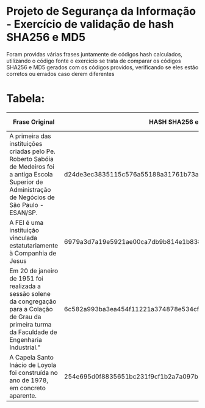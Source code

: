# Projeto de Segurança da Informação - Exercício de validação de hash SHA256 e MD5
Foram providas várias frases juntamente de códigos hash calculados, utilizando o código fonte o exercício se trata de comparar os códigos SHA256 e MD5 gerados com os códigos providos, verificando se eles estão corretos ou errados caso derem diferentes

# Tabela:
| Frase Original | HASH SHA256 exercício | HASH MD5 exercício | HASH SHA256 gerado | HASH MD5 gerado | SHA256 correto? | MD5 correto? |
| --- | --- | --- | --- | --- | --- | --- |
| A primeira das instituições criadas pelo Pe. Roberto Sabóia de Medeiros foi a antiga Escola Superior de Administração de Negócios de São Paulo - ESAN/SP. | d24de3ec3835115c576a55188a31761b73af93ed2c45a171c810bb66b24b08f9 | c850e1a34a6ed572e0758ccd9c615bda | d2150d688c337fc57e235adafd57f86d7aba0b8682c249b1006ba592706f88a0 | 1c4ecc238571333ae507f82ff6a5e9e4 | Correto | Correto |
| A FEI é uma instituição vinculada estatutariamente à Companhia de Jesus | 6979a3d7a19e5921ae00ca7db9b814e1b83831dcedfca33dbb72e761ca084337 | b710771da8d7521524f45233ea9dd9e1 | 6979a3d7a19e5921ae00ca7db9b814e1b83831dcedfca33dbb72e761ca084437 | b710771da8d7521524f45233ea9bb9e1 | Errado | Errado |
| Em 20 de janeiro de 1951 foi realizada a sessão solene da congregação para a Colação de Grau da primeira turma da Faculdade de Engenharia Industrial." | 6c582a993ba3ea454f11221a374878e534cfe666060c87ba03127de07f1ca4e6 | 55748c2cb669a9d9508677cb914cb025 | 6c582a993ba3ea454f11221a374878e534cfe666060c87ba03127de07f1ca4e6 | 55748c2cb669a9d9508677cb914cb025 | Correto | Correto |
| A Capela Santo Inácio de Loyola foi construída no ano de 1978, em concreto aparente. | 254e695d0f8835651bc231f9cf1b2a7a097b849648f05f79f1855a55f85b089e | f4a8a299fd4da2a5d70b374be2e48147 | 245e695d0f8835651bc231f9cf1b2a7a097b849648f05f79f1855a55f85b089e | f4a8a299fd4da2a5d70b374be2e48417 | Errado | Errado |
